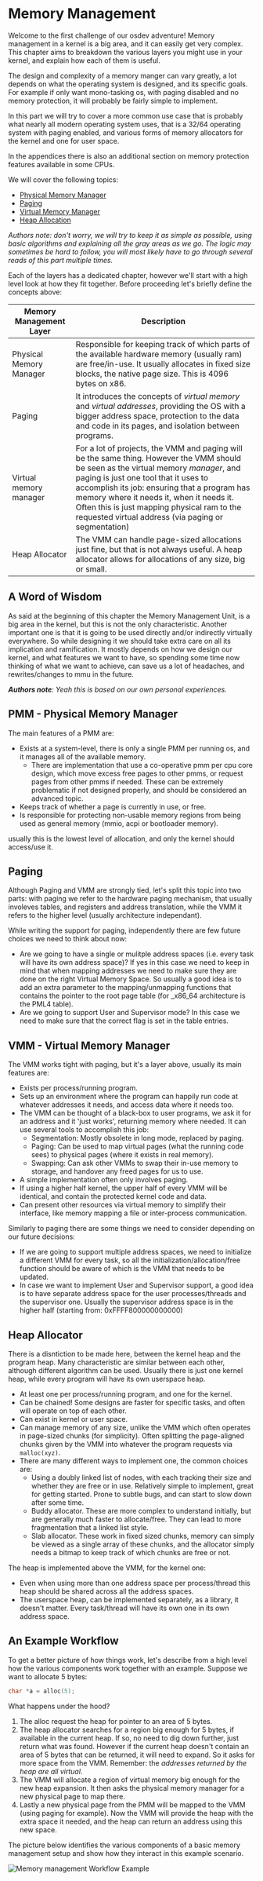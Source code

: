 # Memory Management

Welcome to the first challenge of our osdev adventure! Memory management in a kernel is a big area, and it can easily get very complex. This chapter aims to breakdown the various layers you might use in your kernel, and explain how each of them is useful.

The design and complexity of a memory manger can vary greatly, a lot depends on what the operating system is designed, and its specific goals. For example if only want mono-tasking os, with paging disabled and no memory protection, it will probably be fairly simple to implement.

In this part we will try to cover a more common use case that is probably what nearly all modern operating system uses, that is a 32/64 operating system with paging enabled, and various forms of memory allocators for the kernel and one for user space.

In the appendices there is also an additional section on memory protection features available in some CPUs.

We will cover the following topics:

* [Physical Memory Manager](02_Physical_Memory.md)
* [Paging](03_Paging.md)
* [Virtual Memory Manager](04_Virtual_Memory_Manager.md)
* [Heap Allocation](05_Heap_Allocation.md)

*Authors note: don't worry, we will try to keep it as simple as possible, using basic algorithms and explaining all the gray areas as we go. The logic may sometimes be hard to follow, you will most likely have to go through several reads of this part multiple times.*

Each of the layers has a dedicated chapter, however we'll start with a high level look at how they fit together. Before proceeding let's briefly define the concepts above:

| Memory Management Layer | Description |
|---|------|
| Physical Memory Manager | Responsible for keeping track of which parts of the available hardware memory (usually ram) are free/in-use. It usually allocates in fixed size blocks, the native page size. This is 4096 bytes on x86.|
| Paging | It introduces the concepts of *virtual memory* and *virtual addresses*, providing the OS with a bigger address space, protection to the data and code in its pages, and isolation between programs. |
| Virtual memory manager | For a lot of projects, the VMM and paging will be the same thing. However the VMM should be seen as the virtual memory *manager*, and paging is just one tool that it uses to accomplish its job: ensuring that a program has memory where it needs it, when it needs it. Often this is just mapping physical ram to the requested virtual address (via paging or segmentation) |
| Heap Allocator | The VMM can handle page-sized allocations just fine, but that is not always useful. A heap allocator allows for allocations of any size, big or small. |

## A Word of Wisdom

As said at the beginning of this chapter the  Memory Management Unit, is a big area in the kernel, but this is not the only characteristic. Another important one is that it is going to be used directly and/or indirectly virtually everywhere. So while designing it we should take extra care on all its implication and ramification. It mostly depends on how we design our kernel, and what features we want to have, so spending some time now thinking of what we want to achieve, can save us a lot of headaches, and rewrites/changes to mmu in the future.

*__Authors note__: Yeah this is based on our own personal experiences.*

## PMM - Physical Memory Manager

The main features of a PMM are:

- Exists at a system-level, there is only a single PMM per running os, and it manages all of the available memory.
  - There are implementation that use a co-operative pmm per cpu core design, which move excess free pages to other pmms, or request pages from other pmms if needed. These can be extremely problematic if not designed properly, and should be considered an advanced topic.
- Keeps track of whether a page is currently in use, or free.
- Is responsible for protecting non-usable memory regions from being used as general memory (mmio, acpi or bootloader memory).

usually this is the lowest level of allocation, and only the kernel should access/use it.

## Paging

Although Paging and VMM are strongly tied, let's split this topic into two parts: with paging we refer to the hardware paging mechanism, that usually involeves tables, and registers and address translation, while the VMM it refers to the higher level (usually architecture independant).

While writing the support for paging, independently there are few future choices we need to think about now:

* Are we going to have a single or mulitple address spaces (i.e. every task will have its own address space)? If yes in this case we need to keep in mind that when mapping addresses we need to make sure they are done on the right Virtual Memory Space. So usually a good idea is to add an extra parameter to the mapping/unmapping functions that contains the pointer to the root page table (for _x86\_64 architecture is the PML4 table).
* Are we going to support User and Supervisor mode? In this case we need to make sure that the correct flag is set in the table entries.

## VMM - Virtual Memory Manager

The VMM works tight with paging, but it's a layer above, usually its main features are:

- Exists per process/running program.
- Sets up an environment where the program can happily run code at whatever addresses it needs, and access data where it needs too.
- The VMM can be thought of a black-box to user programs, we ask it for an address and it 'just works', returning memory where needed. It can use several tools to accomplish this job:
   - Segmentation: Mostly obsolete in long mode, replaced by paging.
   - Paging: Can be used to map virtual pages (what the running code sees) to physical pages (where it exists in real memory).
   - Swapping: Can ask other VMMs to swap their in-use memory to storage, and handover any freed pages for us to use.
- A simple implementation often only involves paging.
- If using a higher half kernel, the upper half of every VMM will be identical, and contain the protected kernel code and data.
- Can present other resources via virtual memory to simplify their interface, like memory mapping a file or inter-process communication.

Similarly to paging there are some things we need to consider depending on our future decisions:

* If we are going to support multiple address spaces, we need to initialize a different VMM for every task, so all the initialization/allocation/free function should be aware of which is the VMM that needs to be updated.
* In case we want to implement User and Supervisor support, a good idea is to have separate address space for the user processes/threads and the supervisor one. Usually the supervisor address space is in the higher half (starting from: 0xFFFF800000000000)

## Heap Allocator

There is a disntiction to be made here, between the kernel heap and the program heap. Many characteristic are similar between each other, although different algorithm can be used.
Usually there is just one kernel heap, while every program will have its own userspace heap.

- At least one per process/running program, and one for the kernel.
- Can be chained! Some designs are faster for specific tasks, and often will operate on top of each other.
- Can exist in kernel or user space.
- Can manage memory of any size, unlike the VMM which often operates in page-sized chunks (for simplicity). Often splitting the page-aligned chunks given by the VMM into whatever the program requests via `malloc(xyz)`.
- There are many different ways to implement one, the common choices are:
  - Using a doubly linked list of nodes, with each tracking their size and whether they are free or in use. Relatively simple to implement, great for getting started. Prone to subtle bugs, and can start to slow down after some time.
  - Buddy allocator. These are more complex to understand initially, but are generally much faster to allocate/free. They can lead to more fragmentation that a linked list style.
  - Slab allocator. These work in fixed sized chunks, memory can simply be viewed as a single array of these chunks, and the allocator simply needs a bitmap to keep track of which chunks are free or not.

The heap is implemented above the VMM, for the kernel one:

* Even when using more than one address space per process/thread this heap should be shared across all the address spaces.
* The userspace heap, can be implemented separately, as a library, it doesn't matter. Every task/thread will have its own one in its own address space.

## An Example Workflow

To get a better picture of how things work, let's describe from a high level how the various components work together with an example. Suppose we want to allocate 5 bytes:

```C
char *a = alloc(5);
```

What happens under the hood?

1. The alloc request the heap for pointer to an area of 5 bytes.
2. The heap allocator searches for a region big enough for 5 bytes, if available in the current heap. If so, no need to dig down further, just return what was found. However if the current heap doesn't contain an area of 5 bytes that can be returned, it will need to expand. So it asks for more space from the VMM. Remember: the *addresses returned by the heap are all virtual*.
3. The VMM will allocate a region of virtual memory big enough for the new heap expansion. It then asks the physical memory manager for a new physical page to map there.
4. Lastly a new physical page from the PMM will be mapped to the VMM (using paging for example). Now the VMM will provide the heap with the extra space it needed, and the heap can return an address using this new space.

The picture below identifies the various components of a basic memory management setup and show how they interact in this example scenario.

![Memory management Workflow Example](/Images/memorymanager_example.jpg)
